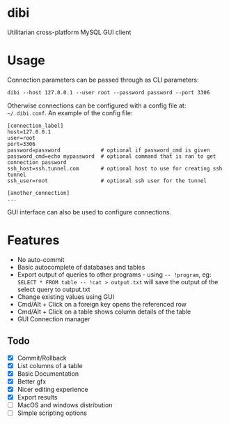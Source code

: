 # dibi

Utilitarian cross-platform MySQL GUI client

# Usage

Connection parameters can be passed through as CLI parameters:

    dibi --host 127.0.0.1 --user root --password password --port 3306

Otherwise connections can be configured with a config file at: `~/.dibi.conf`. An example of the config file:

    [connection_label]
    host=127.0.0.1
    user=root
    port=3306
    password=password             # optional if password_cmd is given
    password_cmd=echo mypassword  # optional command that is ran to get connection password
    ssh_host=ssh.tunnel.com       # optional host to use for creating ssh tunnel
    ssh_user=root                 # optional ssh user for the tunnel

    [another_connection]
    ...

GUI interface can also be used to configure connections.

# Features

- No auto-commit
- Basic autocomplete of databases and tables
- Export output of queries to other programs - using `-- !program`, eg: `SELECT * FROM table -- !cat > output.txt` will save the output of the select query to output.txt
- Change existing values using GUI
- Cmd/Alt + Click on a foreign key opens the referenced row
- Cmd/Alt + Click on a table shows column details of the table
- GUI Connection manager

## Todo

- [x] Commit/Rollback
- [x] List columns of a table
- [X] Basic Documentation
- [x] Better gfx
- [x] Nicer editing experience
- [x] Export results
- [ ] MacOS and windows distribution
- [ ] Simple scripting options
